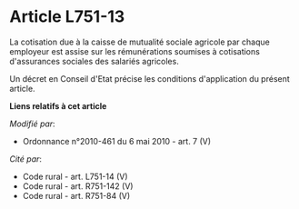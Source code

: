 # Article L751-13

La cotisation due à la caisse de mutualité sociale agricole par chaque employeur est assise sur les rémunérations soumises à
cotisations d'assurances sociales des salariés agricoles. 

Un décret en Conseil d'Etat précise       les conditions d'application du présent article.

**Liens relatifs à cet article**

_Modifié par_:

  - Ordonnance n°2010-461 du 6 mai 2010 - art. 7 (V)

_Cité par_:

  - Code rural - art. L751-14 (V)
  - Code rural - art. R751-142 (V)
  - Code rural - art. R751-84 (V)
